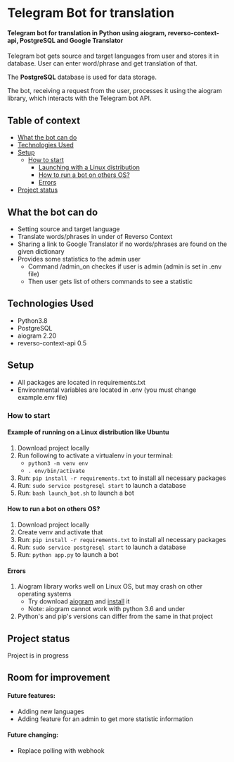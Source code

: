 # Telegram Bot for translation
#### Telegram bot for translation in Python using aiogram, reverso-context-api, PostgreSQL and Google Translator
Telegram bot gets source and target languages from user and stores it in database. User can enter word/phrase and get translation of that.

The <b>PostgreSQL</b> database is used for data storage.

The bot, receiving a request from the user, processes it using the aiogram library, which interacts with the Telegram bot API.


## Table of context
* [What the bot can do](#What-the-bot-can-do)
* [Technologies Used](#Technologies-Used)
* [Setup](#Setup)
    * [How to start](#How-to-start)
        * [Launching with a Linux distribution](#Example-of-running-on-a-Linux-distribution-like-Ubuntu)
        * [How to run a bot on others OS?](#How-to-run-a-bot-on-others-OS?)
        * [Errors](#Errors)
* [Project status](#Project-status)

## What the bot can do
* Setting source and target language
* Translate words/phrases in under of Reverso Context
* Sharing a link to Google Translator if no words/phrases are found on the given dictionary
* Provides some statistics to the admin user
  * Command /admin_on checkes if user is admin (admin is set in .env file)
  * Then user gets list of others commands to see a statistic
## Technologies Used
* Python3.8
* PostgreSQL
* aiogram 2.20
* reverso-context-api 0.5

## Setup
* All packages are located in requirements.txt
* Environmental variables are located in .env (you must change example.env file)
### How to start
#### Example of running on a Linux distribution like Ubuntu
1. Download project locally
2. Run following to activate a virtualenv in your terminal:
    * `python3 -m venv env`
    * `. env/bin/activate`
3. Run: `pip install -r requirements.txt` to install all necessary packages
4. Run: `sudo service postgresql start` to launch a database
5. Run: `bash launch_bot.sh` to launch a bot
#### How to run a bot on others OS?
1. Download project locally
2. Create venv and activate that
3. Run: `pip install -r requirements.txt` to install all necessary packages
4. Run: `sudo service postgresql start` to launch a database
5. Run: `python app.py` to launch a bot
#### Errors
1. Aiogram library works well on Linux OS, but may crash on other operating systems
    * Try download [aiogram](https://pypi.org/project/aiogram/) and [install](https://docs.aiogram.dev/en/latest/install.html) it
    * Note: aiogram cannot work with python 3.6 and under
2. Python's and pip's versions can differ from the same in that project 

## Project status
Project is in progress

## Room for improvement
#### Future features:
* Adding new languages
* Adding feature for an admin to get more statistic information

#### Future changing:
* Replace polling with webhook
